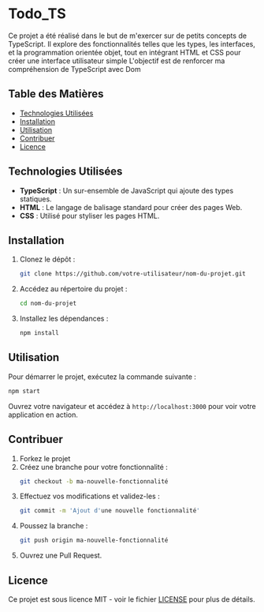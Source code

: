 # Todo_TS

Ce projet a été réalisé dans le but de m'exercer sur de petits concepts de TypeScript. Il explore des fonctionnalités telles que les types, les interfaces, et la programmation orientée objet, tout en intégrant HTML et CSS pour créer une interface utilisateur simple
L'objectif est de renforcer ma compréhension de TypeScript avec Dom

## Table des Matières

- [Technologies Utilisées](#technologies-utilisées)
- [Installation](#installation)
- [Utilisation](#utilisation)
- [Contribuer](#contribuer)
- [Licence](#licence)

## Technologies Utilisées

- **TypeScript** : Un sur-ensemble de JavaScript qui ajoute des types statiques.
- **HTML** : Le langage de balisage standard pour créer des pages Web.
- **CSS** : Utilisé pour styliser les pages HTML.

## Installation

1. Clonez le dépôt :
   ```bash
   git clone https://github.com/votre-utilisateur/nom-du-projet.git
   ```
2. Accédez au répertoire du projet :
   ```bash
   cd nom-du-projet
   ```
3. Installez les dépendances :
   ```bash
   npm install
   ```

## Utilisation

Pour démarrer le projet, exécutez la commande suivante :

```bash
npm start
```

Ouvrez votre navigateur et accédez à `http://localhost:3000` pour voir votre application en action.

## Contribuer

1. Forkez le projet
2. Créez une branche pour votre fonctionnalité :
   ```bash
   git checkout -b ma-nouvelle-fonctionnalité
   ```
3. Effectuez vos modifications et validez-les :
   ```bash
   git commit -m 'Ajout d'une nouvelle fonctionnalité'
   ```
4. Poussez la branche :
   ```bash
   git push origin ma-nouvelle-fonctionnalité
   ```
5. Ouvrez une Pull Request.

## Licence

Ce projet est sous licence MIT - voir le fichier [LICENSE](LICENSE) pour plus de détails.
